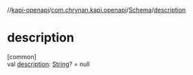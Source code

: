 //[kapi-openapi](../../../index.md)/[com.chrynan.kapi.openapi](../index.md)/[Schema](index.md)/[description](description.md)

# description

[common]\
val [description](description.md): [String](https://kotlinlang.org/api/latest/jvm/stdlib/kotlin/-string/index.html)? = null
